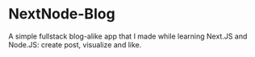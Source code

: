 # NextNode-Blog
A simple fullstack blog-alike app that I made while learning Next.JS and Node.JS: create post, visualize and like.